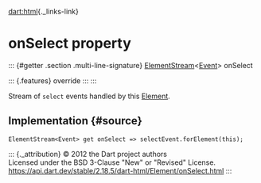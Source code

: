 [dart:html](../../dart-html/dart-html-library){._links-link}

onSelect property
=================

::: {#getter .section .multi-line-signature}
[ElementStream](../elementstream-class)\<[Event](../event-class)\>
onSelect

::: {.features}
override
:::
:::

Stream of `select` events handled by this [Element](../element-class).

Implementation {#source}
--------------

``` {.language-dart data-language="dart"}
ElementStream<Event> get onSelect => selectEvent.forElement(this);
```

::: {._attribution}
© 2012 the Dart project authors\
Licensed under the BSD 3-Clause \"New\" or \"Revised\" License.\
<https://api.dart.dev/stable/2.18.5/dart-html/Element/onSelect.html>
:::
